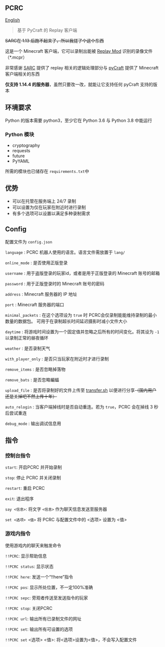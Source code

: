 PCRC
--------

[English](https://github.com/Fallen-Breath/PCRC/blob/master/readme.md)

> 基于 PyCraft 的 Replay 客户端

~~SARC在 1.13 后跑不起来了，所以我搓了个这个东西~~

这是一个 Minecraft 客户端，它可以录制出能被 [Replay Mod](https://www.replaymod.com/) 识别的录像文件（*.mcpr）

非常感谢 [SARC](https://github.com/Robitobi01/SARC) 提供了 replay 相关的逻辑处理部分与 [pyCraft](https://github.com/ammaraskar/pyCraft) 提供了 Minecraft 客户端相关的东西

**仅支持 1.14.4 的服务器**，虽然只要改一改，就能让它支持任何 pyCraft 支持的版本

## 环境要求

Python 的版本需要 python3，至少它在 Python 3.6 与 Python 3.8 中能运行

### Python 模块

- cryptography
- requests
- future
- PyYAML

所需的模块也已储存在 `requirements.txt`中

## 优势

- 可以在托管在服务端上 24/7 录制
- 可以设置为仅在玩家在附近时进行录制
- 有多个选项可以设置以满足多种录制需求


## Config

配置文件为 `config.json`

`language` : PCRC 机器人使用的语言。语言文件需放置于 `lang/`

`online_mode` : 是否使用正版登录

`username` : 用于盗版登录的玩家id，或者是用于正版登录的 Minecraft 账号的邮箱

`password` : 用于正版登录时的 Minecraft 账号的密码

`address` : Minecraft 服务器的 IP 地址

`port` : Minecraft 服务器的端口

`minimal_packets` : 在这个选项设为 `true` 时 PCRC会仅录制能能维持录制的最小数量的数据包。 可用于在录制超长时间延迟摄影时减小文件大小

`daytime` : 将游戏时间设置为一个固定值并忽略之后所有的时间变化。将其设为 `-1` 以录制正常的昼夜循环

`weather` : 是否录制天气

`with_player_only` : 是否只当玩家在附近时才进行录制

`remove_items` : 是否忽略掉落物

`remove_bats` : 是否忽略蝙蝠

`upload_file` : 是否将录制好的文件上传至 [transfer.sh](transfer.sh) 以便进行分享~~（国内用户还是关掉吧不然上传十年）~~

`auto_relogin` : 当客户端掉线时是否自动重连。若为 `true`，PCRC 会在掉线 3 秒后尝试重连

`debug_mode` : 输出调试信息用

## 指令

### 控制台指令

`start`: 开启PCRC 并开始录制

`stop`: 停止 PCRC 并关闭录制

`restart`: 重启 PCRC

`exit`: 退出程序

`say <信息>`: 将文字 `<信息>` 作为聊天信息发送至服务器

`set <选项> <值>` 将 PCRC 与配置文件中的 <选项> 设置为 <值>

### 游戏内指令

使用游戏内的聊天来触发命令

`!!PCRC`: 显示帮助信息	

`!!PCRC status`: 显示状态

`!!PCRC here`: 发送一个“!!here”指令

`!!PCRC pos`: 显示所处位置，不一定100%准确

`!!PCRC sepc`: 旁观者传送至发送指令的玩家

`!!PCRC stop`: 关闭PCRC

`!!PCRC url`: 输出所有已录制文件的网址

`!!PCRC set`: 输出所有可设置的选项

`!!PCRC set` <选项> <值>: 将<选项>设置为<值>，不会写入配置文件